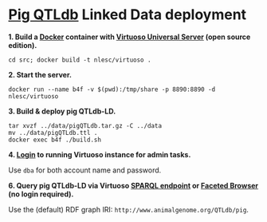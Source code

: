 # [Pig QTLdb](http://www.animalgenome.org/QTLdb/pig) Linked Data deployment

**1. Build a [Docker](https://www.docker.com/) container with [Virtuoso Universal Server](http://virtuoso.openlinksw.com/) (open source edition).**

`cd src; docker build -t nlesc/virtuoso .`

**2. Start the server.**

`docker run --name b4f -v $(pwd):/tmp/share -p 8890:8890 -d nlesc/virtuoso`

**3. Build & deploy pig QTLdb-LD.**

<pre><code>tar xvzf ../data/pigQTLdb.tar.gz -C ../data
mv ../data/pigQTLdb.ttl .
docker exec b4f ./build.sh
</code></pre>

**4. [Login](http://localhost:8890/conductor) to running Virtuoso instance for admin tasks.**

Use `dba` for both account name and password.

**6. Query pig QTLdb-LD via Virtuoso [SPARQL endpoint](http://localhost:8890/sparql) or [Faceted Browser](http://localhost:8890/fct/) (no login required).**

Use the (default) RDF graph IRI: `http://www.animalgenome.org/QTLdb/pig`.
